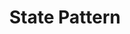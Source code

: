 ---
layout: default
title: State Pattern
parent: Design Pattern
grand_parent: Programming
nav_order: 12
---